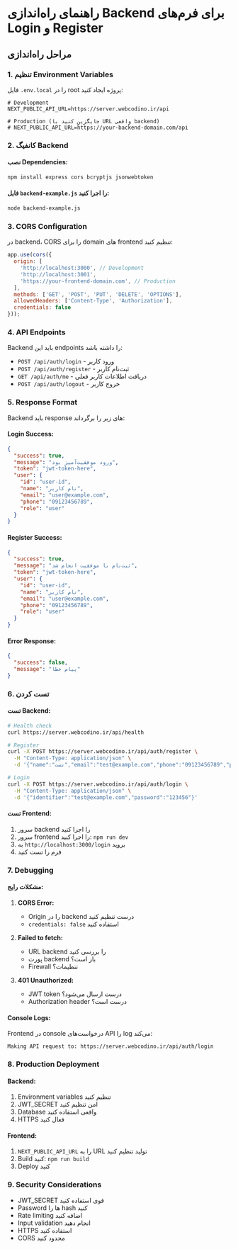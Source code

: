 # راهنمای راه‌اندازی Backend برای فرم‌های Login و Register

## مراحل راه‌اندازی

### 1. تنظیم Environment Variables

فایل `.env.local` را در root پروژه ایجاد کنید:

```env
# Development
NEXT_PUBLIC_API_URL=https://server.webcodino.ir/api

# Production (جایگزین کنید با URL واقعی backend)
# NEXT_PUBLIC_API_URL=https://your-backend-domain.com/api
```

### 2. کانفیگ Backend

#### نصب Dependencies:
```bash
npm install express cors bcryptjs jsonwebtoken
```

#### فایل `backend-example.js` را اجرا کنید:
```bash
node backend-example.js
```

### 3. CORS Configuration

در backend، CORS را برای domain های frontend تنظیم کنید:

```javascript
app.use(cors({
  origin: [
    'http://localhost:3000', // Development
    'http://localhost:3001',
    'https://your-frontend-domain.com', // Production
  ],
  methods: ['GET', 'POST', 'PUT', 'DELETE', 'OPTIONS'],
  allowedHeaders: ['Content-Type', 'Authorization'],
  credentials: false
}));
```

### 4. API Endpoints

Backend باید این endpoints را داشته باشد:

- `POST /api/auth/login` - ورود کاربر
- `POST /api/auth/register` - ثبت‌نام کاربر
- `GET /api/auth/me` - دریافت اطلاعات کاربر فعلی
- `POST /api/auth/logout` - خروج کاربر

### 5. Response Format

Backend باید response های زیر را برگرداند:

#### Login Success:
```json
{
  "success": true,
  "message": "ورود موفقیت‌آمیز بود",
  "token": "jwt-token-here",
  "user": {
    "id": "user-id",
    "name": "نام کاربر",
    "email": "user@example.com",
    "phone": "09123456789",
    "role": "user"
  }
}
```

#### Register Success:
```json
{
  "success": true,
  "message": "ثبت‌نام با موفقیت انجام شد",
  "token": "jwt-token-here",
  "user": {
    "id": "user-id",
    "name": "نام کاربر",
    "email": "user@example.com",
    "phone": "09123456789",
    "role": "user"
  }
}
```

#### Error Response:
```json
{
  "success": false,
  "message": "پیام خطا"
}
```

### 6. تست کردن

#### تست Backend:
```bash
# Health check
curl https://server.webcodino.ir/api/health

# Register
curl -X POST https://server.webcodino.ir/api/auth/register \
  -H "Content-Type: application/json" \
  -d '{"name":"تست","email":"test@example.com","phone":"09123456789","password":"123456"}'

# Login
curl -X POST https://server.webcodino.ir/api/auth/login \
  -H "Content-Type: application/json" \
  -d '{"identifier":"test@example.com","password":"123456"}'
```

#### تست Frontend:
1. سرور backend را اجرا کنید
2. سرور frontend را اجرا کنید: `npm run dev`
3. به `http://localhost:3000/login` بروید
4. فرم را تست کنید

### 7. Debugging

#### مشکلات رایج:

1. **CORS Error:**
   - Origin را در backend درست تنظیم کنید
   - `credentials: false` استفاده کنید

2. **Failed to fetch:**
   - URL backend را بررسی کنید
   - پورت backend باز است؟
   - Firewall تنظیمات؟

3. **401 Unauthorized:**
   - JWT token درست ارسال می‌شود؟
   - Authorization header درست است؟

#### Console Logs:
Frontend در console درخواست‌های API را log می‌کند:
```
Making API request to: https://server.webcodino.ir/api/auth/login
```

### 8. Production Deployment

#### Backend:
1. Environment variables تنظیم کنید
2. JWT_SECRET امن تنظیم کنید
3. Database واقعی استفاده کنید
4. HTTPS فعال کنید

#### Frontend:
1. `NEXT_PUBLIC_API_URL` را به URL تولید تنظیم کنید
2. Build کنید: `npm run build`
3. Deploy کنید

### 9. Security Considerations

- JWT_SECRET قوی استفاده کنید
- Password ها را hash کنید
- Rate limiting اضافه کنید
- Input validation انجام دهید
- HTTPS استفاده کنید
- CORS محدود کنید





